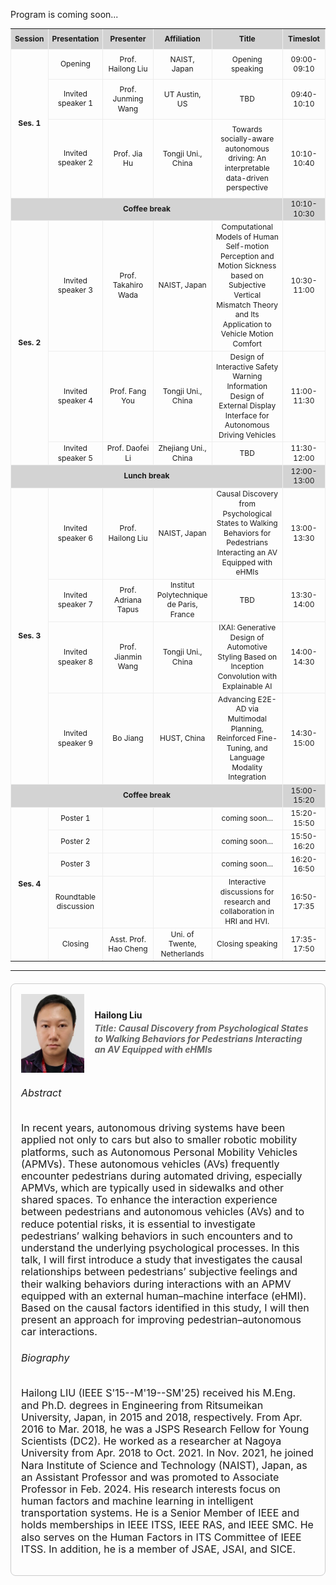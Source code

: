 Program is coming soon...
<div style="font-size:3px;">
<table border="10" cellspacing="6" cellpadding="10" style="border-collapse: collapse; text-align:center; width:100%; line-height:1.3; font-size:12px; border:6px;">
   
  <!-- Column width definitions -->
  <colgroup>
    <col style="width:10%;">
    <col style="width:10%;">
    <col style="width:22%;"> <!-- Fixed width for Column 3 -->
    <col style="width:13%;">
    <col style="width:40%;">
    <col style="width:5%;">
  </colgroup>
  
  <tr style="background-color:lightgrey;border:20px;">
    <th style="font-size:12px;">Session</th>
    <th style="font-size:12px;">Presentation</th>
    <th style="font-size:12px;padding:8px">Presenter</th>
    <th style="font-size:12px;padding:8px">Affiliation</th>
    <th style="font-size:12px;padding:8px">Title</th>
    <th style="font-size:12px;padding:8px">Timeslot</th>
  </tr>
  <tr style="border:20px;">
    <td rowspan="3" style="font-size:12px;"><b>Ses. 1</b></td>
    <td style="font-size:12px;">Opening</td>
    <td style="font-size:12px;padding:8px">Prof. Hailong Liu</td>
    <td style="font-size:12px;padding:8px">NAIST, Japan</td>
    <td style="font-size:12px;padding:8px">Opening speaking</td>
    <td style="font-size:12px;padding:8px">09:00-09:10</td>
  </tr>
  <tr style="border:20px;">
    <td style="font-size:12px;">Invited speaker 1</td>
    <td style="font-size:12px;padding:8px">Prof. Junming Wang</td>
    <td style="font-size:12px;padding:8px">UT Austin, US</td>
    <td style="font-size:12px;padding:8px">TBD</td>
    <td style="font-size:12px;padding:8px">09:40-10:10</td>
  </tr>
  <tr style="border:20px;">
    <td style="font-size:12px;">Invited speaker 2</td>
    <td style="font-size:12px;padding:8px">Prof. Jia Hu</td>
    <td style="font-size:12px;padding:8px">Tongji Uni., China</td>
    <td style="font-size:12px;padding:8px">Towards socially-aware autonomous driving: An interpretable data-driven perspective</td>
    <td style="font-size:12px;padding:8px">10:10-10:40</td>
  </tr>
  <tr style="background-color:lightgrey;border:20px;">
    <td colspan="5" style="font-size:12px;"><b>Coffee break</b>
    <td style="font-size:12px;">10:10-10:30</td></td>
  </tr>
  <tr style="border:20px;">
    <td rowspan="3" style="font-size:12px;"><b>Ses. 2</b></td>
    <td style="font-size:12px;">Invited speaker 3</td>
    <td style="font-size:12px;">Prof. Takahiro Wada</td>
    <td style="font-size:12px;">NAIST, Japan</td>
    <td style="font-size:12px;">Computational Models of Human Self-motion Perception and Motion Sickness based on Subjective Vertical Mismatch Theory and Its Application to Vehicle Motion Comfort</td>
    <td style="font-size:12px;">10:30-11:00</td>
  </tr>
  <tr style="border:20px;">
    <td style="font-size:12px;">Invited speaker 4</td>
    <td style="font-size:12px;">Prof. Fang You</td>
    <td style="font-size:12px;">Tongji Uni., China</td>
    <td style="font-size:12px;">Design of Interactive Safety Warning Information Design of External Display Interface for Autonomous Driving Vehicles</td>
    <td style="font-size:12px;">11:00-11:30</td>
  </tr>
  <tr style="border:20px;">
    <td style="font-size:12px;">Invited speaker 5</td>
    <td style="font-size:12px;">Prof. Daofei Li</td>
    <td style="font-size:12px;">Zhejiang Uni., China</td>
    <td style="font-size:12px;">TBD</td>
    <td style="font-size:12px;">11:30-12:00</td>
  </tr>
 <tr style="background-color:lightgrey;border:20px;">
    <td colspan="5" style="font-size:12px;"><b>Lunch break</b>
   <td style="font-size:12px;">12:00-13:00</td></td>
  </tr>
  <tr style="border:20px;">
    <td rowspan="4" style="font-size:12px;"><b>Ses. 3</b></td>
    <td style="font-size:12px;">Invited speaker 6</td>
    <td style="font-size:12px;">Prof. Hailong Liu</td>
    <td style="font-size:12px;">NAIST, Japan</td>
    <td style="font-size:12px;">Causal Discovery from Psychological States to Walking Behaviors for Pedestrians Interacting an AV Equipped with eHMIs</td>
    <td style="font-size:12px;">13:00-13:30</td>
  </tr>
  <tr style="border:20px;">
    <td style="font-size:12px;">Invited speaker 7</td>
    <td style="font-size:12px;">Prof. Adriana Tapus</td>
    <td style="font-size:12px;">Institut Polytechnique de Paris, France</td>
    <td style="font-size:12px;">TBD</td>
    <td style="font-size:12px;">13:30-14:00</td>
  </tr>
  <tr style="border:20px;">
    <td style="font-size:12px;">Invited speaker 8</td>
    <td style="font-size:12px;">Prof. Jianmin Wang</td>
    <td style="font-size:12px;">Tongji Uni., China</td>
    <td style="font-size:12px;">IXAI: Generative Design of Automotive Styling Based on Inception Convolution with Explainable AI</td>
    <td style="font-size:12px;">14:00-14:30</td>
  </tr>
  <tr style="border:20px;">
    <td style="font-size:12px;">Invited speaker 9</td>
    <td style="font-size:12px;">Bo Jiang</td>
    <td style="font-size:12px;">HUST, China</td>
    <td style="font-size:12px;">Advancing E2E-AD via Multimodal Planning, Reinforced Fine-Tuning, and Language Modality Integration</td>
    <td style="font-size:12px;">14:30-15:00</td>
  </tr>
 <tr style="background-color:lightgrey;border:20px;">
    <td colspan="5" style="font-size:12px;"><b>Coffee break</b>
   <td style="font-size:12px;">15:00-15:20</td></td>
  </tr>
  <tr style="border:20px;">
    <td rowspan="5" style="font-size:12px;"><b>Ses. 4</b></td>
    <td style="font-size:12px;">Poster 1</td>
    <td style="font-size:12px;"></td>
    <td style="font-size:12px;"></td>
    <td style="font-size:12px;">coming soon...</td>
    <td style="font-size:12px;">15:20-15:50</td>
  </tr>
  <tr style="border:20px;">
    <td style="font-size:12px;">Poster 2</td>
    <td style="font-size:12px;"></td>
    <td style="font-size:12px;"></td>
    <td style="font-size:12px;">coming soon...</td>
    <td style="font-size:12px;">15:50-16:20</td>
  </tr>
  <tr style="border:20px;">
    <td style="font-size:12px;">Poster 3</td>
    <td style="font-size:12px;"></td>
    <td style="font-size:12px;"></td>
    <td style="font-size:12px;">coming soon...</td>
    <td style="font-size:12px;">16:20-16:50</td>
  </tr>
  <tr style="border:20px;">
    <td style="font-size:12px;">Roundtable discussion</td>
    <td style="font-size:12px;"></td>
    <td style="font-size:12px;"></td>
    <td style="font-size:12px;">Interactive discussions for research and collaboration in HRI and HVI.</td>
    <td style="font-size:12px;">16:50-17:35</td>
  </tr>
  <tr style="border:20px;">
    <td style="font-size:12px;">Closing</td>
    <td style="font-size:12px;">Asst. Prof. Hao Cheng</td>
    <td style="font-size:12px;">Uni. of Twente, Netherlands</td>
    <td style="font-size:12px;">Closing speaking</td>
    <td style="font-size:12px;">17:35-17:50</td>
  </tr>
</table>
</div>

<hr>
<!-- Speaker 1 -->
<div style="border:1px solid #ccc; border-radius:8px; padding:16px; margin:20px 0;">

  <div style="display:flex; align-items:center; gap:16px;">
    <!-- Profile Photo Placeholder -->
    <div>
      <img src="/assets/committee/Hailong liu.jpg" alt="Hailong Liu" style="width: 250px; height: auto; object-fit: cover; display: block;">
    </div>
    <!-- Name and Title -->
    <div>
      <h4 style="margin:0;">Hailong Liu</h4>
      <h5 style="margin:4px 0; color:#666;">Title: Causal Discovery from Psychological States to Walking Behaviors for Pedestrians Interacting an AV Equipped with eHMIs</h5>
    </div>
  </div>

  <!-- Abstract -->
  <div style="margin-top:16px;font-size:16px;line-height:1.2">
    <h6>Abstract</h6>
    <p>
In recent years, autonomous driving systems have been applied not only to cars but also to smaller robotic mobility platforms, such as Autonomous Personal Mobility Vehicles (APMVs). These autonomous vehicles (AVs) frequently encounter pedestrians during automated driving, especially APMVs, which are typically used in sidewalks and other shared spaces. To enhance the interaction experience between pedestrians and autonomous vehicles (AVs) and to reduce potential risks, it is essential to investigate pedestrians’ walking behaviors in such encounters and to understand the underlying psychological processes. In this talk, I will first introduce a study that investigates the causal relationships between pedestrians’ subjective feelings and their walking behaviors during interactions with an APMV equipped with an external human–machine interface (eHMI). Based on the causal factors identified in this study, I will then present an approach for improving pedestrian–autonomous car interactions.
    </p>
  </div>

  <!-- Bibliography -->
  <div style="margin-top:16px;font-size:16px;line-height:1.2">
    <h6>Biography</h6>
    <p>
      Hailong LIU (IEEE S'15--M'19--SM'25) received his M.Eng. and Ph.D. degrees in Engineering from Ritsumeikan University, Japan, in 2015 and 2018, respectively. From Apr. 2016 to Mar. 2018, he was a JSPS Research Fellow for
Young Scientists (DC2). He worked as a researcher at Nagoya University from Apr. 2018 to Oct. 2021. In Nov. 2021, he joined Nara Institute of Science and Technology (NAIST), Japan, as an Assistant Professor and was promoted to
Associate Professor in Feb. 2024. His research interests focus on human factors and machine learning in
intelligent transportation systems. He is a Senior Member of IEEE and holds memberships in IEEE ITSS, IEEE RAS, and IEEE SMC. He also serves on the Human Factors in ITS Committee of IEEE ITSS. In addition, he is a member of JSAE, JSAI, and SICE.
    </p>
  </div>

</div>

<!-- Repeat this block for each speaker -->



